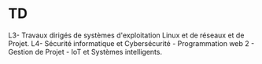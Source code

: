 # TD
L3- Travaux dirigés de systèmes d'exploitation Linux et de réseaux et de Projet.
L4- Sécurité informatique et Cybersécurité - Programmation web 2 - Gestion de Projet - IoT et Systèmes intelligents.
